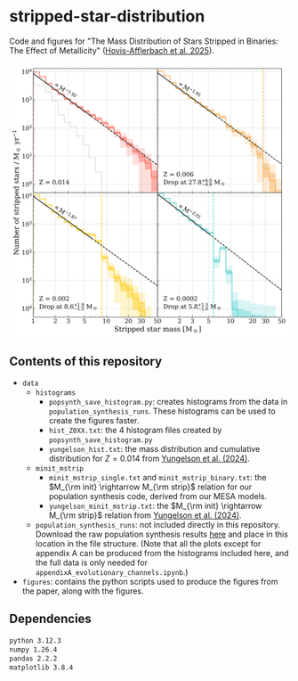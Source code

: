 # stripped-star-distribution
Code and figures for "The Mass Distribution of Stars Stripped in Binaries: The Effect of Metallicity" ([Hovis-Afflerbach et al. 2025](https://ui.adsabs.harvard.edu/abs/2024arXiv241205356H/abstract)).

![Figure 4 from Hovis-Afflerbach et al (2025). The present-day mass function for hot stars stripped in binaries.](figures/Mdist_square.png)

## Contents of this repository
- `data`
    - `histograms`
        - `popsynth_save_histogram.py`: creates histograms from the data in `population_synthesis_runs`. These histograms can be used to create the figures faster.
        - `hist_Z0XX.txt`: the 4 histogram files created by `popsynth_save_histogram.py`
        - `yungelson_hist.txt`: the mass distribution and cumulative distribution for $Z=0.014$ from [Yungelson et al. (2024)](https://ui.adsabs.harvard.edu/abs/2024A%26A...683A..37Y/abstract).
    - `minit_mstrip`
        - `minit_mstrip_single.txt` and `minit_mstrip_binary.txt`: the $M_{\rm init} \rightarrow M_{\rm strip}$ relation for our population synthesis code, derived from our MESA models.
        - `yungelson_minit_mstrip.txt`: the $M_{\rm init} \rightarrow M_{\rm strip}$ relation from [Yungelson et al. (2024)](https://ui.adsabs.harvard.edu/abs/2024A%26A...683A..37Y/abstract).
    - `population_synthesis_runs`: not included directly in this repository. Download the raw population synthesis results [here](https://doi.org/10.5281/zenodo.14811517) and place in this location in the file structure. (Note that all the plots except for appendix A can be produced from the histograms included here, and the full data is only needed for `appendixA_evolutionary_channels.ipynb`.)
- `figures`: contains the python scripts used to produce the figures from the paper, along with the figures.

## Dependencies
```
python 3.12.3
numpy 1.26.4
pandas 2.2.2
matplotlib 3.8.4
```